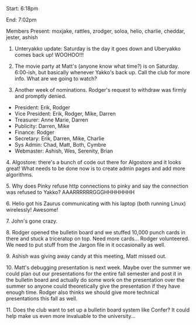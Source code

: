 Start: 6:18pm </p><p>
End: 7:02pm </p><p>
Members Present: moxjake, rattles, zrodger, soloa, helio, charlie, cheddar, jester, ashish </p><p>
1. Unteryakko update: Saturday is the day it goes down and Uberyakko comes back up!  WOOHOO!!! </p><p>
2. The movie party at Matt's (anyone know what time?) is on Saturday. 6:00-ish, but basically whenever Yakko's back up.  Call the club for more info.  What are we going to watch? </p><p>
3. Another week of nominations.  Rodger's request to withdraw was firmly and promptly denied. </p><p>
<ul>  <li>President: Erik, Rodger  <li>Vice President: Erik, Rodger, Mike, Darren  <li>Treasurer: Anne Marie, Darren  <li>Publicity: Darren, Mike  <li>Finance: Rodger  <li>Secretary: Erik, Darren, Mike, Charlie  <li>Sys Admin: Chad, Matt, Both, Cymbre  <li>Webmaster: Ashish, Wes, Serenity, Brian  </ul> </p><p>
4. Algostore: there's a bunch of code out there for Algostore and it looks great!  What needs to be done now is to create admin pages and add more algorithms.   </p><p>
5. Why does Pinky refuse http connections to pinky and say the connection was refused to Yakko?  AAARRRRRRGGGHHHHHHHH </p><p>
6. Helio got his Zaurus communicating with his laptop (both running Linux) wirelessly! Awesome! </p><p>
7. John's gone crazy. </p><p>
8. Rodger opened the bulletin board and we stuffed 10,000 punch cards in there and stuck a triceratop on top.  Need more cards... Rodger volunteered. We need to put stuff from the Jargon file in it occasionally as well. </p><p>
9. Ashish was giving away candy at this meeting, Matt missed out. </p><p>
10. Matt's debugging presentation is next week.  Maybe over the summer we could plan out our presentations for the entire fall semester and post it in the bulletin board and actually do some work on the presentation over the summer so anyone could theoretically give the presentation if they have enough time.  Rodger also thinks we should give more technical presentations this fall as well. </p><p>
11. Does the club want to set up a bulletin board system like Confer?  It could help make us even more invaluable to the university... </p>
